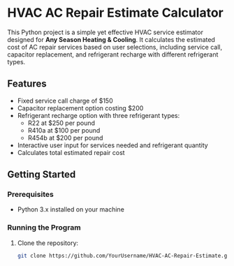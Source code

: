 # HVAC AC Repair Estimate Calculator

This Python project is a simple yet effective HVAC service estimator designed for **Any Season Heating & Cooling**. It calculates the estimated cost of AC repair services based on user selections, including service call, capacitor replacement, and refrigerant recharge with different refrigerant types.

## Features

- Fixed service call charge of $150
- Capacitor replacement option costing $200
- Refrigerant recharge option with three refrigerant types:
  - R22 at $250 per pound
  - R410a at $100 per pound
  - R454b at $200 per pound
- Interactive user input for services needed and refrigerant quantity
- Calculates total estimated repair cost

## Getting Started

### Prerequisites

- Python 3.x installed on your machine

### Running the Program

1. Clone the repository:
   ```bash
   git clone https://github.com/YourUsername/HVAC-AC-Repair-Estimate.git
